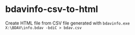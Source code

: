 # bdavinfo-csv-to-html
Create HTML file from CSV file generated with `bdavinfo.exe X:\BDAV\info.bdav -bdiC > bdav.csv`

